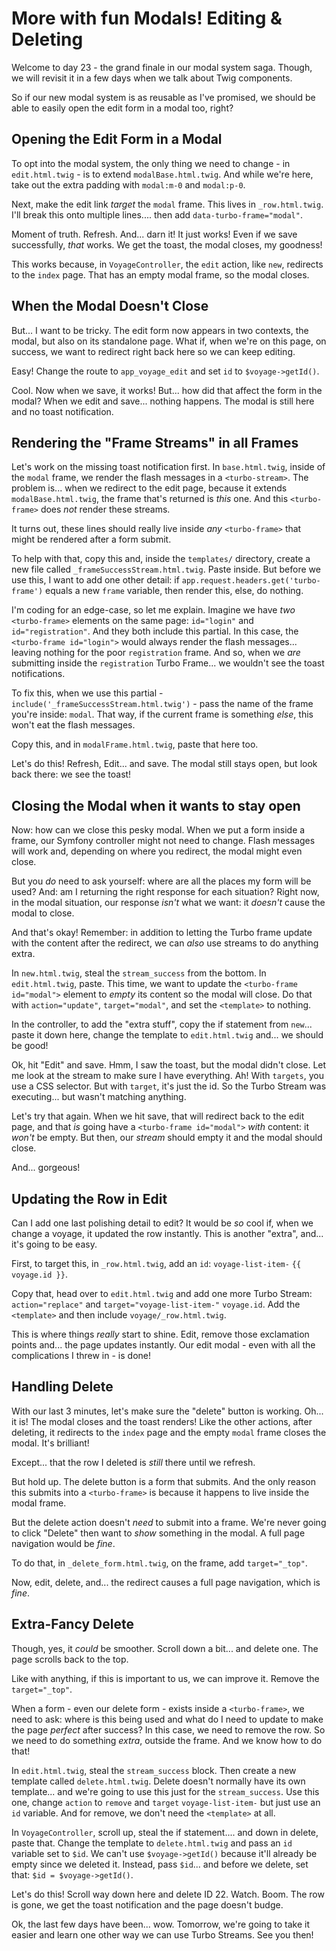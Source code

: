 # More with fun Modals! Editing & Deleting

Welcome to day 23 - the grand finale in our modal system saga. Though, we will
revisit it in a few days when we talk about Twig components.

So if our new modal system is as reusable as I've promised, we should be able to
easily open the edit form in a modal too, right?

## Opening the Edit Form in a Modal

To opt into the modal system, the only thing we need to change - in
`edit.html.twig` - is to extend `modalBase.html.twig`. And while we're here,
take out the extra padding with `modal:m-0` and `modal:p-0`.

Next, make the edit link *target* the `modal` frame. This lives in `_row.html.twig`.
I'll break this onto multiple lines.... then add `data-turbo-frame="modal"`.

Moment of truth. Refresh. And... darn it! It just works! Even if we save successfully,
*that* works. We get the toast, the modal closes, my goodness!

This works because, in `VoyageController`, the `edit` action, like `new`, redirects
to the `index` page. That has an empty modal frame, so the modal closes.

## When the Modal Doesn't Close

But... I want to be tricky. The edit form now appears in two contexts, the modal,
but also on its standalone page. What if, when we're on this page, on
success, we want to redirect right back here so we can keep editing.

Easy! Change the route to `app_voyage_edit` and set `id` to `$voyage->getId()`.

Cool. Now when we save, it works! But... how did that affect the form in the
modal? When we edit and save... nothing happens. The modal is still here and
no toast notification.

## Rendering the "Frame Streams" in all Frames

Let's work on the missing toast notification first. In `base.html.twig`,
inside of the `modal` frame, we render the flash messages in a `<turbo-stream>`.
The problem is... when we redirect to the edit page, because it extends
`modalBase.html.twig`, the frame that's returned is *this* one. And this
`<turbo-frame>` does *not* render these streams.

It turns out, these lines should really live inside *any* `<turbo-frame>` that
might be rendered after a form submit.

To help with that, copy this and, inside the `templates/` directory, create a new
file called `_frameSuccessStream.html.twig`. Paste inside. But before we use
this, I want to add one other detail: if
`app.request.headers.get('turbo-frame')` equals a new `frame` variable, then
render this, else, do nothing.

I'm coding for an edge-case, so let me explain. Imagine we have *two*
`<turbo-frame>` elements on the same page: `id="login"` and
`id="registration"`. And they both include this partial. In this case,
the `<turbo-frame id="login">` would always render the flash messages...
leaving nothing for the poor `registration` frame. And so, when we *are* submitting
inside the `registration` Turbo Frame... we wouldn't see the toast notifications.

To fix this, when we use this partial - `include('_frameSuccessStream.html.twig')` -
pass the name of the frame you're inside: `modal`. That way, if the current
frame is something *else*, this won't eat the flash messages.

Copy this, and in `modalFrame.html.twig`, paste that here too.

Let's do this! Refresh, Edit... and save. The modal still stays open, but look back
there: we see the toast!

## Closing the Modal when it wants to stay open

Now: how can we close this pesky modal. When we put a form inside a frame, our Symfony
controller might not need to change. Flash messages will work and, depending on where
you redirect, the modal might even close.

But you *do* need to ask yourself: where are all the places my form will be used?
And: am I returning the right response for each situation? Right now, in the modal
situation, our response *isn't* what we want: it *doesn't* cause the modal to close.

And that's okay! Remember: in addition to letting the Turbo frame update with the
content after the redirect, we can *also* use streams to do anything extra.

In `new.html.twig`, steal the `stream_success` from the bottom. In `edit.html.twig`,
paste. This time, we want to update the `<turbo-frame id="modal">` element to *empty*
its content so the modal will close. Do that with `action="update"`,
`target="modal"`, and set the `<template>` to nothing.

In the controller, to add the "extra stuff", copy the if statement from
`new`... paste it down here, change the template to `edit.html.twig` and... we should
be good!

Ok, hit "Edit" and save. Hmm, I saw the toast, but the modal didn't close. Let me
look at the stream to make sure I have everything. Ah! With `targets`, you use
a CSS selector. But with `target`, it's just the id. So the Turbo Stream was
executing... but wasn't matching anything.

Let's try that again. When we hit save, that will redirect back to the edit page,
and that *is* going have a `<turbo-frame id="modal">` *with* content:
it *won't* be empty. But then, our *stream* should empty it and the modal should
close.

And... gorgeous!

## Updating the Row in Edit

Can I add one last polishing detail to edit? It would be *so* cool if, when
we change a voyage, it updated the row instantly. This is another "extra",
and... it's going to be easy.

First, to target this, in `_row.html.twig`, add an `id`:
`voyage-list-item-` `{{ voyage.id }}`.

Copy that, head over to `edit.html.twig` and add one more Turbo Stream:
`action="replace"` and `target="voyage-list-item-"` `voyage.id`. Add the
`<template>` and then include `voyage/_row.html.twig`.

This is where things *really* start to shine. Edit, remove those exclamation
points and... the page updates instantly. Our edit modal - even with all the
complications I threw in - is done!

## Handling Delete

With our last 3 minutes, let's make sure the "delete" button is working. Oh...
it is! The modal closes and the toast renders! Like the other actions, after
deleting, it redirects to the `index` page and the empty `modal` frame
closes the modal. It's brilliant!

Except... that the row I deleted is *still* there until we refresh.

But hold up. The delete button is a form that submits. And the only reason this
submits into a `<turbo-frame>` is because it happens to live inside the modal frame.

But the delete action doesn't *need* to submit into a frame. We're never going
to click "Delete" then want to *show* something in the modal. A full page
navigation would be *fine*.

To do that, in `_delete_form.html.twig`, on the frame, add `target="_top"`.

Now, edit, delete, and... the redirect causes a full page navigation, which
is *fine*.

## Extra-Fancy Delete

Though, yes, it *could* be smoother. Scroll down a bit...
and delete one. The page scrolls back to the top.

Like with anything, if this is important to us, we can improve it. Remove
the `target="_top"`.

When a form - even our delete form - exists inside a `<turbo-frame>`, we need to
ask: where is this being used and what do I need to update to make the page
*perfect* after success? In this case, we need to remove the row. So we need to do
something *extra*, outside the frame. And we know how to do that!

In `edit.html.twig`, steal the `stream_success` block. Then create a new template
called `delete.html.twig`. Delete doesn't normally have its own template... and we're
going to use this just for the `stream_success`. Use this one,
change `action` to `remove` and `target` `voyage-list-item-` but just
use an `id` variable. And for remove, we don't need the `<template>` at all.

In `VoyageController`, scroll up, steal the if statement.... and down in delete,
paste that. Change the template to `delete.html.twig` and pass an `id` variable
set to `$id`. We can't use `$voyage->getId()` because it'll already be empty since
we deleted it. Instead, pass `$id`... and before we delete, set that:
`$id = $voyage->getId()`.

Let's do this! Scroll way down here and delete ID 22. Watch. Boom. The row
is gone, we get the toast notification and the page doesn't budge.

Ok, the last few days have been... wow. Tomorrow, we're going to take it easier
and learn one other way we can use Turbo Streams. See you then!
